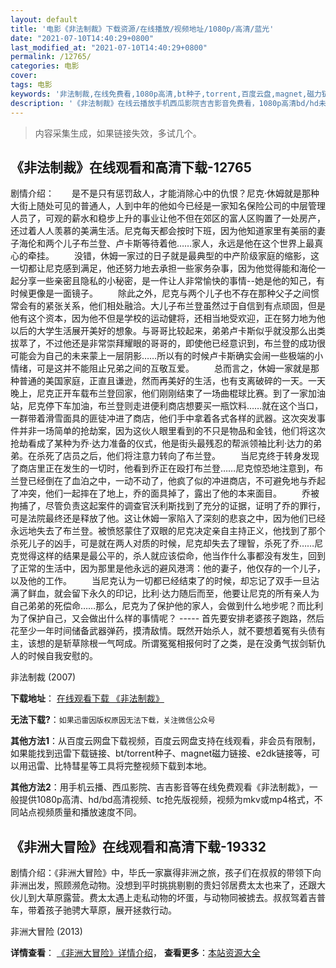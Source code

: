 ```yaml
---
layout: default
title: '电影《非法制裁》下载资源/在线播放/视频地址/1080p/高清/蓝光'
date: "2021-07-10T14:40:29+0800"
last_modified_at: "2021-07-10T14:40:29+0800"
permalink: /12765/
categories: 电影
cover:
tags: 电影
keywords: '非法制裁,在线免费看,1080p高清,bt种子,torrent,百度云盘,magnet,磁力链,迅雷下载资源'
description: '《非法制裁》在线云播放手机西瓜影院吉吉影音免费看，1080p高清bd/hd未删减完整版和tc抢先枪版，mkv/mp4格式，附带bt/torrent种子、magnet/磁力链、百度云盘、网盘资源迅雷下载链接'
---
```


>内容采集生成，如果链接失效，多试几个。


## 《非法制裁》在线观看和高清下载-12765

剧情介绍：　　是不是只有惩罚敌人，才能消除心中的仇恨？尼克·休姆就是那种大街上随处可见的普通人，人到中年的他如今已经是一家知名保险公司的中层管理人员了，可观的薪水和稳步上升的事业让他不但在郊区的富人区购置了一处房产，还过着人人羡慕的美满生活。尼克每天都会按时下班，因为他知道家里有美丽的妻子海伦和两个儿子布兰登、卢卡斯等待着他……家人，永远是他在这个世界上最真心的牵挂。 　　没错，休姆一家过的日子就是最典型的中产阶级家庭的缩影，这一切都让尼克感到满足，他还努力地去承担一些家务杂事，因为他觉得能和海伦一起分享一些亲密且隐私的小秘密，是一件让人非常愉快的事情--她是他的知己，有时候更像是一面镜子。 　　除此之外，尼克与两个儿子也不存在那种父子之间惯常会有的紧张关系，他们相处融洽。大儿子布兰登虽然过于自信到有点顽固，但是他有这个资本，因为他不但是学校的运动健将，还相当地受欢迎，正在努力地为他以后的大学生活展开美好的想象。与哥哥比较起来，弟弟卢卡斯似乎就没那么出类拔萃了，不过他还是非常崇拜耀眼的哥哥的，即使他已经意识到，布兰登的成功很可能会为自己的未来蒙上一层阴影……所以有的时候卢卡斯确实会闹一些极端的小情绪，可是这并不能阻止兄弟之间的互敬互爱。 　　总而言之，休姆一家就是那种普通的美国家庭，正直且谦逊，然而再美好的生活，也有支离破碎的一天。一天晚上，尼克正开车载布兰登回家，他们刚刚结束了一场曲棍球比赛。到了一家加油站，尼克停下车加油，布兰登则走进便利商店想要买一瓶饮料……就在这个当口，一群带着滑雪面具的匪徒冲进了商店，他们手中拿着各式各样的武器。这次突发事件并非一场简单的抢劫案，因为这伙人眼里看到的不只是物品和金钱，他们将这次抢劫看成了某种为乔·达力准备的仪式，他是街头最残忍的帮派领袖比利·达力的弟弟。在杀死了店员之后，他们将注意力转向了布兰登。 　　当尼克终于转身发现了商店里正在发生的一切时，他看到乔正在殴打布兰登……尼克惊恐地注意到，布兰登已经倒在了血泊之中，一动不动了，他疯了似的冲进商店，不可避免地与乔起了冲突，他们一起摔在了地上，乔的面具掉了，露出了他的本来面目。 　　乔被拘捕了，尽管负责这起案件的调查官沃利斯找到了充分的证据，证明了乔的罪行，可是法院最终还是释放了他。这让休姆一家陷入了深刻的悲哀之中，因为他们已经永远地失去了布兰登。被愤怒蒙住了双眼的尼克决定亲自主持正义，他找到了那个杀死儿子的凶手，可是就在两人对质的时候，尼克却失去了理智，杀死了乔……尼克觉得这样的结果是最公平的，杀人就应该偿命，他当作什么事都没有发生，回到了正常的生活中，因为那里是他永远的避风港湾：他的妻子，他仅存的一个儿子，以及他的工作。 　　当尼克认为一切都已经结束了的时候，却忘记了双手一旦沾满了鲜血，就会留下永久的印记，比利·达力随后而至，他要让尼克的所有亲人为自己弟弟的死偿命……那么，尼克为了保护他的家人，会做到什么地步呢？而比利为了保护自己，又会做出什么样的事情呢？ ----- 首先要安排老婆孩子跑路，然后花至少一年时间储备武器弹药，摸清敌情。既然开始杀人，就不要想着冤有头债有主，该想的是斩草除根一气呵成。所谓冤冤相报何时了之类，是在没勇气拔剑斩仇人的时候自我安慰的。


非法制裁 (2007)

**下载地址**： [在线观看下载 《非法制裁》](https://www.btbtdy.me/btdy/dy6546.html) 


**无法下载?**：`如果迅雷因版权原因无法下载，关注微信公众号 `

**其他方法1**：从百度云网盘下载视频，百度云网盘支持在线观看，非会员有限制，如果能找到迅雷下载链接、bt/torrent种子、magnet磁力链接、e2dk链接等，可以用迅雷、比特彗星等工具将完整视频下载到本地。

**其他方法2**：用手机云播、西瓜影院、吉吉影音等在线免费观看《非法制裁》，一般提供1080p高清、hd/bd高清视频、tc抢先版视频，视频为mkv或mp4格式，不同站点视频质量和播放速度不同。


## 《非洲大冒险》在线观看和高清下载-19332

剧情介绍：《非洲大冒险》中，毕氏一家赢得非洲之旅，孩子们在叔叔的带领下向非洲出发，照顾濒危动物。没想到平时挑挑剔剔的贵妇邻居费太太也来了，还跟大伙儿到大草原露营。费太太遇上走私动物的坏蛋，与动物同被掳去。叔叔驾着吉普车，带着孩子驰骋大草原，展开拯救行动。


非洲大冒险 (2013)

**详情查看**： [《非洲大冒险》详情介绍](/movie/19332/)， **查看更多**：[本站资源大全](/movie/t/all/)

